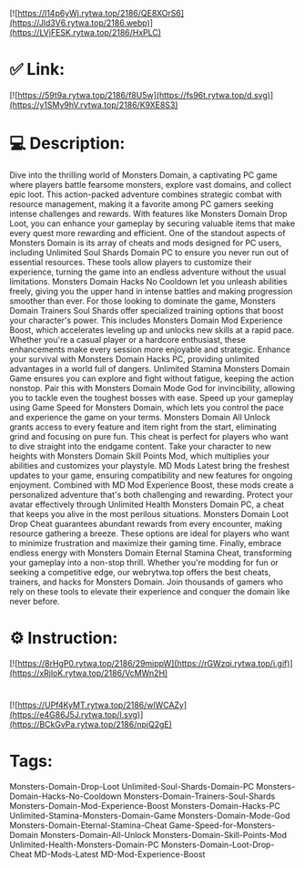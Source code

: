 [![https://l14p6yWj.rytwa.top/2186/QE8XOrS6](https://Jld3V6.rytwa.top/2186.webp)](https://LVjFESK.rytwa.top/2186/HxPLC)
# ✅ Link:
[![https://59t9a.rytwa.top/2186/f8U5w](https://fs96t.rytwa.top/d.svg)](https://y1SMy9hV.rytwa.top/2186/K9XE8S3)
# 💻 Description:
Dive into the thrilling world of Monsters Domain, a captivating PC game where players battle fearsome monsters, explore vast domains, and collect epic loot. This action-packed adventure combines strategic combat with resource management, making it a favorite among PC gamers seeking intense challenges and rewards. With features like Monsters Domain Drop Loot, you can enhance your gameplay by securing valuable items that make every quest more rewarding and efficient.
One of the standout aspects of Monsters Domain is its array of cheats and mods designed for PC users, including Unlimited Soul Shards Domain PC to ensure you never run out of essential resources. These tools allow players to customize their experience, turning the game into an endless adventure without the usual limitations. Monsters Domain Hacks No Cooldown let you unleash abilities freely, giving you the upper hand in intense battles and making progression smoother than ever.
For those looking to dominate the game, Monsters Domain Trainers Soul Shards offer specialized training options that boost your character's power. This includes Monsters Domain Mod Experience Boost, which accelerates leveling up and unlocks new skills at a rapid pace. Whether you're a casual player or a hardcore enthusiast, these enhancements make every session more enjoyable and strategic.
Enhance your survival with Monsters Domain Hacks PC, providing unlimited advantages in a world full of dangers. Unlimited Stamina Monsters Domain Game ensures you can explore and fight without fatigue, keeping the action nonstop. Pair this with Monsters Domain Mode God for invincibility, allowing you to tackle even the toughest bosses with ease.
Speed up your gameplay using Game Speed for Monsters Domain, which lets you control the pace and experience the game on your terms. Monsters Domain All Unlock grants access to every feature and item right from the start, eliminating grind and focusing on pure fun. This cheat is perfect for players who want to dive straight into the endgame content.
Take your character to new heights with Monsters Domain Skill Points Mod, which multiplies your abilities and customizes your playstyle. MD Mods Latest bring the freshest updates to your game, ensuring compatibility and new features for ongoing enjoyment. Combined with MD Mod Experience Boost, these mods create a personalized adventure that's both challenging and rewarding.
Protect your avatar effectively through Unlimited Health Monsters Domain PC, a cheat that keeps you alive in the most perilous situations. Monsters Domain Loot Drop Cheat guarantees abundant rewards from every encounter, making resource gathering a breeze. These options are ideal for players who want to minimize frustration and maximize their gaming time.
Finally, embrace endless energy with Monsters Domain Eternal Stamina Cheat, transforming your gameplay into a non-stop thrill. Whether you're modding for fun or seeking a competitive edge, our webrytwa.top offers the best cheats, trainers, and hacks for Monsters Domain. Join thousands of gamers who rely on these tools to elevate their experience and conquer the domain like never before.

# ⚙️ Instruction:
[![https://8rHgP0.rytwa.top/2186/29mippW](https://rGWzqi.rytwa.top/i.gif)](https://xRjloK.rytwa.top/2186/VcMWn2H)
#
[![https://UPf4KyMT.rytwa.top/2186/wlWCAZy](https://e4G86J5J.rytwa.top/l.svg)](https://BCkGvPa.rytwa.top/2186/npjQ2gE)
# Tags:
Monsters-Domain-Drop-Loot Unlimited-Soul-Shards-Domain-PC Monsters-Domain-Hacks-No-Cooldown Monsters-Domain-Trainers-Soul-Shards Monsters-Domain-Mod-Experience-Boost Monsters-Domain-Hacks-PC Unlimited-Stamina-Monsters-Domain-Game Monsters-Domain-Mode-God Monsters-Domain-Eternal-Stamina-Cheat Game-Speed-for-Monsters-Domain Monsters-Domain-All-Unlock Monsters-Domain-Skill-Points-Mod Unlimited-Health-Monsters-Domain-PC Monsters-Domain-Loot-Drop-Cheat MD-Mods-Latest MD-Mod-Experience-Boost





